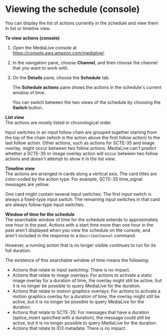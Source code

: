 # Viewing the schedule \(console\)<a name="schedule-using-console-view"></a>

You can display the list of actions currently in the schedule and view them in list or timeline view\.

**To view actions \(console\)**

1. Open the MediaLive console at [https://console\.aws\.amazon\.com/medialive/](https://console.aws.amazon.com/medialive/)\.

1. In the navigation pane, choose **Channel**, and then choose the channel that you want to work with\.

1. On the **Details** pane, choose the **Schedule** tab\.

   The **Schedule actions** pane shows the actions in the schedule's current window of time\. 

   You can switch between the two views of the schedule by choosing the **Switch** button\. 

**List view**  
The actions are mostly listed in chronological order\.

Input switches in an input follow chain are grouped together starting from the top of the chain \(which is the action above the first follow action\) to the last follow action\. Other actions, such as actions for SCTE\-35 and image overlay, might occur between two follow actions\. MediaLive can't predict whether a SCTE\-35 or image overlay action will occur between two follow actions and doesn't attempt to show it in the list view\. 

**Timeline view**  
The actions are arranged in cards along a vertical axis\. The card titles are color\-coded by the action type\. For example, SCTE\-35 time\_signal messages are yellow\.

One card might contain several input switches\. The first input switch is always a fixed\-type input switch\. The remaining input switches in that card are always follow\-type input switches\.

**Window of time for the schedule**  
The searchable window of time for the schedule extends to approximately one hour in the past\. Actions with a start time more than one hour in the past aren't displayed when you view the schedule on the console, and aren't included in the response to a `DescribeChannel` command\.

However, a running action that is no longer visible continues to run for its full duration\. 

The existence of this searchable window of time means the following:
+ Actions that relate to input switching: There is no impact\.
+ Actions that relate to image overlays: For actions to activate a static image overlay for a duration of time, the overlay might still be active, but it is no longer be possible to query MediaLive for the duration\.
+ Actions that relate to motion graphics overlays: For actions to activate a motion graphics overlay for a duration of time, the overlay might still be active, but it is no longer be possible to query MediaLive for the duration\.
+ Actions that relate to SCTE\-35: For messages that have a duration \(splice\_insert specified with a duration\), the message could still be active, but it is no longer possible to query MediaLive for the duration\. 
+ Actions that relate to ID3 metadata: There is no impact\.